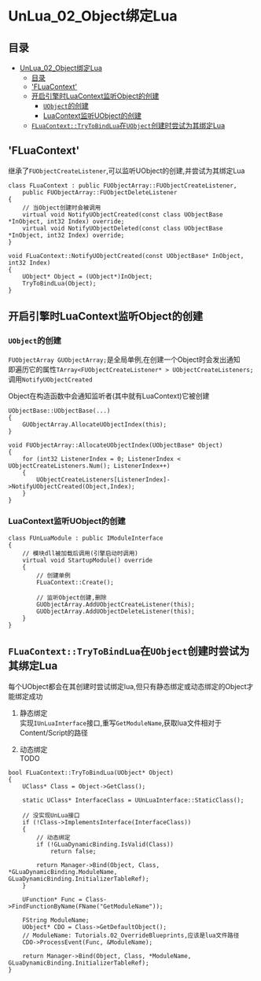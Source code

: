 # UnLua_02_Object绑定Lua
## 目录
- [UnLua_02_Object绑定Lua](#unlua_02_object绑定lua)
    - [目录](#目录)
    - ['FLuaContext'](#fluacontext)
    - [开启引擎时LuaContext监听Object的创建](#开启引擎时luacontext监听object的创建)
        - [`UObject`的创建](#uobject的创建)
        - [LuaContext监听UObject的创建](#luacontext监听uobject的创建)
    - [`FLuaContext::TryToBindLua`在`UObject`创建时尝试为其绑定Lua](#fluacontexttrytobindlua在uobject创建时尝试为其绑定lua)

## 'FLuaContext'
继承了`FUObjectCreateListener`,可以监听UObject的创建,并尝试为其绑定Lua  

```
class FLuaContext : public FUObjectArray::FUObjectCreateListener, 
    public FUObjectArray::FUObjectDeleteListener
{
    // 当Object创建时会被调用
    virtual void NotifyUObjectCreated(const class UObjectBase *InObject, int32 Index) override;
    virtual void NotifyUObjectDeleted(const class UObjectBase *InObject, int32 Index) override;
}

void FLuaContext::NotifyUObjectCreated(const UObjectBase* InObject, int32 Index)
{
    UObject* Object = (UObject*)InObject;
    TryToBindLua(Object);
}
```

## 开启引擎时LuaContext监听Object的创建
### `UObject`的创建
`FUObjectArray GUObjectArray;`是全局单例,在创建一个Object时会发出通知  
即遍历它的属性`TArray<FUObjectCreateListener* > UObjectCreateListeners;`调用`NotifyUObjectCreated`  

Object在构造函数中会通知监听者(其中就有LuaContext)它被创建  

```
UObjectBase::UObjectBase(...)
{
    GUObjectArray.AllocateUObjectIndex(this);
}

void FUObjectArray::AllocateUObjectIndex(UObjectBase* Object)
{
    for (int32 ListenerIndex = 0; ListenerIndex < UObjectCreateListeners.Num(); ListenerIndex++)
	{
		UObjectCreateListeners[ListenerIndex]->NotifyUObjectCreated(Object,Index);
	}
}
```

### LuaContext监听UObject的创建
```
class FUnLuaModule : public IModuleInterface
{
    // 模块dll被加载后调用(引擎启动时调用)
    virtual void StartupModule() override
    {
        // 创建单例
        FLuaContext::Create();
        
        // 监听Object创建,删除
        GUObjectArray.AddUObjectCreateListener(this);
        GUObjectArray.AddUObjectDeleteListener(this);
    }
}
```

## `FLuaContext::TryToBindLua`在`UObject`创建时尝试为其绑定Lua
每个UObject都会在其创建时尝试绑定lua,但只有静态绑定或动态绑定的Object才能绑定成功  

1. 静态绑定  
    实现`IUnLuaInterface`接口,重写`GetModuleName`,获取lua文件相对于Content/Script的路径  

2. 动态绑定  
    TODO  

```
bool FLuaContext::TryToBindLua(UObject* Object)
{
    UClass* Class = Object->GetClass();

    static UClass* InterfaceClass = UUnLuaInterface::StaticClass();

    // 没实现UnLua接口
    if (!Class->ImplementsInterface(InterfaceClass))
    {
        // 动态绑定
        if (!GLuaDynamicBinding.IsValid(Class))
            return false;

        return Manager->Bind(Object, Class, *GLuaDynamicBinding.ModuleName, GLuaDynamicBinding.InitializerTableRef);
    }

    UFunction* Func = Class->FindFunctionByName(FName("GetModuleName"));

    FString ModuleName;
    UObject* CDO = Class->GetDefaultObject();
    // ModuleName: Tutorials.02_OverrideBlueprints,应该是lua文件路径
    CDO->ProcessEvent(Func, &ModuleName);

    return Manager->Bind(Object, Class, *ModuleName, GLuaDynamicBinding.InitializerTableRef);
}
```